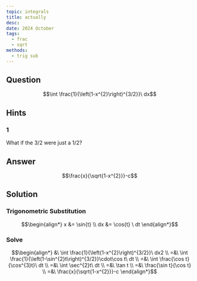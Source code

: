 ```yaml
---
topic: integrals
title: actually
desc: 
date: 2024 October
tags:
  - frac
  - sqrt
methods:
  - trig sub
---
```



## Question
```math
\int \frac{1}{\left(1-x^{2}\right)^{3/2}}\ dx
```


## Hints

### 1
What if the $3/2$ were just a $1/2$?


## Answer
```math
\frac{x}{\sqrt{1-x^{2}}}-c
```


## Solution

### Trigonometric Substitution
```math
\begin{align*}
  x &= \sin{t}
  \\ dx &= \cos{t} \ dt
\end{align*}
```

### Solve
```math
\begin{align*}
  &\ \int \frac{1}{\left(1-x^{2}\right)^{3/2}}\ dx2
  \\ =&\ \int \frac{1}{\left(1-\sin^{2}t\right)^{3/2}}\cdot\cos t\ dt
  \\ =&\ \int \frac{\cos t}{\cos^{3}t}\ dt
  \\ =&\ \int \sec^{2}t\ dt
  \\ =&\ \tan t
  \\ =&\ \frac{\sin t}{\cos t}
  \\ =&\ \frac{x}{\sqrt{1-x^{2}}}-c
\end{align*}
```
